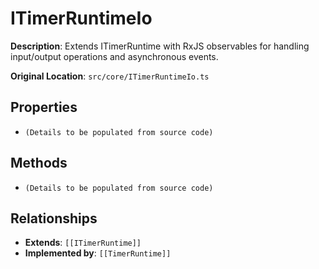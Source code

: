 # ITimerRuntimeIo

**Description**: Extends ITimerRuntime with RxJS observables for handling input/output operations and asynchronous events.

**Original Location**: `src/core/ITimerRuntimeIo.ts`

## Properties

*   `(Details to be populated from source code)`

## Methods

*   `(Details to be populated from source code)`

## Relationships
*   **Extends**: `[[ITimerRuntime]]`
*   **Implemented by**: `[[TimerRuntime]]`